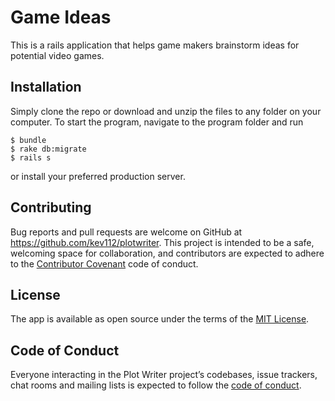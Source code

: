 # Game Ideas

This is a rails application that helps game makers brainstorm ideas for potential video games. 

## Installation

Simply clone the repo or download and unzip the files to any folder on your computer. To start the program, navigate to the program folder and run

    $ bundle 
    $ rake db:migrate
    $ rails s

or install your preferred production server.

## Contributing

Bug reports and pull requests are welcome on GitHub at https://github.com/kev112/plotwriter. This project is intended to be a safe, welcoming space for collaboration, and contributors are expected to adhere to the [Contributor Covenant](http://contributor-covenant.org) code of conduct.

## License

The app is available as open source under the terms of the [MIT License](https://opensource.org/licenses/MIT).

## Code of Conduct

Everyone interacting in the Plot Writer project’s codebases, issue trackers, chat rooms and mailing lists is expected to follow the [code of conduct](https://github.com/[USERNAME]/PlotWriter/blob/master/CODE_OF_CONDUCT.md).

